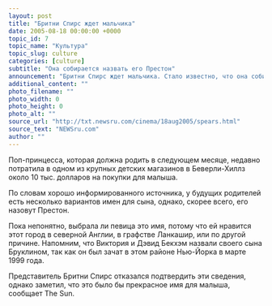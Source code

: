 ```yaml
---
layout: post
title: "Бритни Спирс ждет мальчика"
date: 2005-08-18 00:00:00 +0000
topic_id: 7
topic_name: "Культура"
topic_slug: culture
categories: [culture]
subtitle: "Она собирается назвать его Престон"
announcement: "Бритни Спирс ждет мальчика. Стало известно, что она собирается назвать сына Престон."
additional_content: ""
photo_filename: ""
photo_width: 0
photo_height: 0
photo_alt: ""
source_url: "http://txt.newsru.com/cinema/18aug2005/spears.html"
source_text: "NEWSru.com"
author: ""
---
```

Поп-принцесса, которая должна родить в следующем месяце, недавно потратила в одном из крупных детских магазинов в Беверли-Хиллз около 10 тыс. долларов на покупки для малыша.

По словам хорошо информированного источника, у будущих родителей есть несколько вариантов имен для сына, однако, скорее всего, его назовут Престон.

Пока непонятно, выбрала ли певица это имя, потому что ей нравится этот город в северной Англии, в графстве Ланкашир, или по другой причине. Напомним, что Виктория и Дэвид Бекхэм назвали своего сына Бруклином, так как он был зачат в этом районе Нью-Йорка в марте 1999 года.

Представитель Бритни Спирс отказался подтвердить эти сведения, однако заметил, что это было бы прекрасное имя для малыша, сообщает The Sun.
